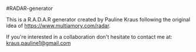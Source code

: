 #RADAR-generator

This is a R.A.D.A.R generator created by Pauline Kraus following the original idea of https://www.multiamory.com/radar.

If you're interested in a collaboration don't hesitate to contact me at: kraus.pauline1@gmail.com
